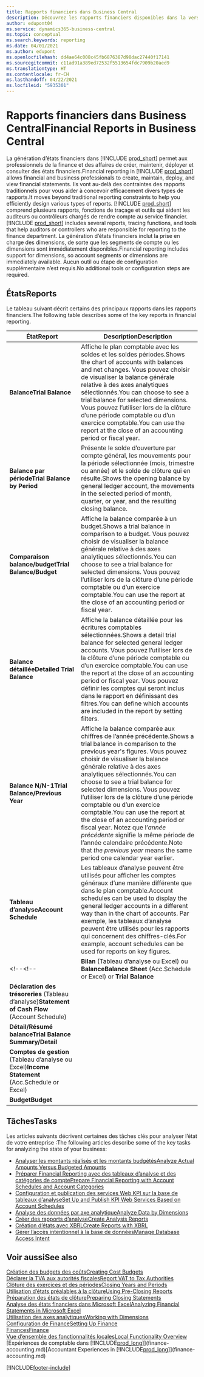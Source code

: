 ```yaml
---
title: Rapports financiers dans Business Central
description: Découvrez les rapports financiers disponibles dans la version standard de Business Central afin que vous puissiez suivre votre activité.
author: edupont04
ms.service: dynamics365-business-central
ms.topic: conceptual
ms.search.keywords: reporting
ms.date: 04/01/2021
ms.author: edupont
ms.openlocfilehash: dd4ae64c008c45fb6876387d98dac27440f17141
ms.sourcegitcommit: c11ad91a389ed72532f5513654fdc7909b20aed9
ms.translationtype: HT
ms.contentlocale: fr-CH
ms.lasthandoff: 04/22/2021
ms.locfileid: "5935301"
---
```

# <a name="financial-reports-in-business-central"></a><span data-ttu-id="be282-103">Rapports financiers dans Business Central</span><span class="sxs-lookup"><span data-stu-id="be282-103">Financial Reports in Business Central</span></span>

<span data-ttu-id="be282-104">La génération d’états financiers dans [!INCLUDE [prod_short](includes/prod_short.md)] permet aux professionnels de la finance et des affaires de créer, maintenir, déployer et consulter des états financiers.</span><span class="sxs-lookup"><span data-stu-id="be282-104">Financial reporting in [!INCLUDE [prod_short](includes/prod_short.md)] allows financial and business professionals to create, maintain, deploy, and view financial statements.</span></span> <span data-ttu-id="be282-105">Ils vont au-delà des contraintes des rapports traditionnels pour vous aider à concevoir efficacement divers types de rapports.</span><span class="sxs-lookup"><span data-stu-id="be282-105">It moves beyond traditional reporting constraints to help you efficiently design various types of reports.</span></span> <span data-ttu-id="be282-106">[!INCLUDE [prod_short](includes/prod_short.md)] comprend plusieurs rapports, fonctions de traçage et outils qui aident les auditeurs ou contrôleurs chargés de rendre compte au service financier.</span><span class="sxs-lookup"><span data-stu-id="be282-106">[!INCLUDE [prod_short](includes/prod_short.md)] includes several reports, tracing functions, and tools that help auditors or controllers who are responsible for reporting to the finance department.</span></span> <span data-ttu-id="be282-107">La génération d’états financiers inclut la prise en charge des dimensions, de sorte que les segments de compte ou les dimensions sont immédiatement disponibles.</span><span class="sxs-lookup"><span data-stu-id="be282-107">Financial reporting includes support for dimensions, so account segments or dimensions are immediately available.</span></span> <span data-ttu-id="be282-108">Aucun outil ou étape de configuration supplémentaire n’est requis.</span><span class="sxs-lookup"><span data-stu-id="be282-108">No additional tools or configuration steps are required.</span></span>  

## <a name="reports"></a><span data-ttu-id="be282-109">États</span><span class="sxs-lookup"><span data-stu-id="be282-109">Reports</span></span>

<span data-ttu-id="be282-110">Le tableau suivant décrit certains des principaux rapports dans les rapports financiers.</span><span class="sxs-lookup"><span data-stu-id="be282-110">The following table describes some of the key reports in financial reporting.</span></span>

|<span data-ttu-id="be282-111">État</span><span class="sxs-lookup"><span data-stu-id="be282-111">Report</span></span> |<span data-ttu-id="be282-112">Description</span><span class="sxs-lookup"><span data-stu-id="be282-112">Description</span></span>  |
|---------|---------|
|<span data-ttu-id="be282-113">**Balance**</span><span class="sxs-lookup"><span data-stu-id="be282-113">**Trial Balance**</span></span>| <span data-ttu-id="be282-114">Affiche le plan comptable avec les soldes et les soldes périodes.</span><span class="sxs-lookup"><span data-stu-id="be282-114">Shows the chart of accounts with balances and net changes.</span></span> <span data-ttu-id="be282-115">Vous pouvez choisir de visualiser la balance générale relative à des axes analytiques sélectionnés.</span><span class="sxs-lookup"><span data-stu-id="be282-115">You can choose to see a trial balance for selected dimensions.</span></span> <span data-ttu-id="be282-116">Vous pouvez l’utiliser lors de la clôture d’une période comptable ou d’un exercice comptable.</span><span class="sxs-lookup"><span data-stu-id="be282-116">You can use the report at the close of an accounting period or fiscal year.</span></span> |
|<span data-ttu-id="be282-117">**Balance par période**</span><span class="sxs-lookup"><span data-stu-id="be282-117">**Trial Balance by Period**</span></span>  | <span data-ttu-id="be282-118">Présente le solde d’ouverture par compte général, les mouvements pour la période sélectionnée (mois, trimestre ou année) et le solde de clôture qui en résulte.</span><span class="sxs-lookup"><span data-stu-id="be282-118">Shows the opening balance by general ledger account, the movements in the selected period of month, quarter, or year, and the resulting closing balance.</span></span>         |
|<span data-ttu-id="be282-119">**Comparaison balance/budget**</span><span class="sxs-lookup"><span data-stu-id="be282-119">**Trial Balance/Budget**</span></span> | <span data-ttu-id="be282-120">Affiche la balance comparée à un budget.</span><span class="sxs-lookup"><span data-stu-id="be282-120">Shows a trial balance in comparison to a budget.</span></span> <span data-ttu-id="be282-121">Vous pouvez choisir de visualiser la balance générale relative à des axes analytiques sélectionnés.</span><span class="sxs-lookup"><span data-stu-id="be282-121">You can choose to see a trial balance for selected dimensions.</span></span> <span data-ttu-id="be282-122">Vous pouvez l’utiliser lors de la clôture d’une période comptable ou d’un exercice comptable.</span><span class="sxs-lookup"><span data-stu-id="be282-122">You can use the report at the close of an accounting period or fiscal year.</span></span>        |
|<span data-ttu-id="be282-123">**Balance détaillée**</span><span class="sxs-lookup"><span data-stu-id="be282-123">**Detailed Trial Balance**</span></span> |<span data-ttu-id="be282-124">Affiche la balance détaillée pour les écritures comptables sélectionnées.</span><span class="sxs-lookup"><span data-stu-id="be282-124">Shows a detail trial balance for selected general ledger accounts.</span></span> <span data-ttu-id="be282-125">Vous pouvez l’utiliser lors de la clôture d’une période comptable ou d’un exercice comptable.</span><span class="sxs-lookup"><span data-stu-id="be282-125">You can use the report at the close of an accounting period or fiscal year.</span></span> <span data-ttu-id="be282-126">Vous pouvez définir les comptes qui seront inclus dans le rapport en définissant des filtres.</span><span class="sxs-lookup"><span data-stu-id="be282-126">You can define which accounts are included in the report by setting filters.</span></span>         |
|<span data-ttu-id="be282-127">**Balance N/N-1**</span><span class="sxs-lookup"><span data-stu-id="be282-127">**Trial Balance/Previous Year**</span></span>|<span data-ttu-id="be282-128">Affiche la balance comparée aux chiffres de l’année précédente.</span><span class="sxs-lookup"><span data-stu-id="be282-128">Shows a trial balance in comparison to the previous year's figures.</span></span> <span data-ttu-id="be282-129">Vous pouvez choisir de visualiser la balance générale relative à des axes analytiques sélectionnés.</span><span class="sxs-lookup"><span data-stu-id="be282-129">You can choose to see a trial balance for selected dimensions.</span></span> <span data-ttu-id="be282-130">Vous pouvez l’utiliser lors de la clôture d’une période comptable ou d’un exercice comptable.</span><span class="sxs-lookup"><span data-stu-id="be282-130">You can use the report at the close of an accounting period or fiscal year.</span></span> <span data-ttu-id="be282-131">Notez que l’*année précédente* signifie la même période de l’année calendaire précédente.</span><span class="sxs-lookup"><span data-stu-id="be282-131">Note that *the previous year* means the same period one calendar year earlier.</span></span>|
|<span data-ttu-id="be282-132">**Tableau d’analyse**</span><span class="sxs-lookup"><span data-stu-id="be282-132">**Account Schedule**</span></span>|<span data-ttu-id="be282-133">Les tableaux d’analyse peuvent être utilisés pour afficher les comptes généraux d’une manière différente que dans le plan comptable.</span><span class="sxs-lookup"><span data-stu-id="be282-133">Account schedules can be used to display the general ledger accounts in a different way than in the chart of accounts.</span></span> <span data-ttu-id="be282-134">Par exemple, les tableaux d’analyse peuvent être utilisés pour les rapports qui concernent des chiffres-clés.</span><span class="sxs-lookup"><span data-stu-id="be282-134">For example, account schedules can be used for reports on key figures.</span></span>|
<span data-ttu-id="be282-135"><!--</span><span class="sxs-lookup"><span data-stu-id="be282-135"><!--</span></span>|<span data-ttu-id="be282-136">**Bilan** (Tableau d’analyse ou Excel) ou **Balance**</span><span class="sxs-lookup"><span data-stu-id="be282-136">**Balance Sheet** (Acc.Schedule or Excel) or **Trial Balance**</span></span> |         |
|<span data-ttu-id="be282-137">**Déclaration des trésoreries** (Tableau d’analyse)</span><span class="sxs-lookup"><span data-stu-id="be282-137">**Statement of Cash Flow** (Account Schedule)</span></span> |         |
|<span data-ttu-id="be282-138">**Détail/Résumé balance**</span><span class="sxs-lookup"><span data-stu-id="be282-138">**Trial Balance Summary/Detail**</span></span> |         |
|<span data-ttu-id="be282-139">**Comptes de gestion** (Tableau d’analyse ou Excel)</span><span class="sxs-lookup"><span data-stu-id="be282-139">**Income Statement** (Acc.Schedule or Excel)</span></span>||
|<span data-ttu-id="be282-140">**Budget**</span><span class="sxs-lookup"><span data-stu-id="be282-140">**Budget**</span></span> ||-->

## <a name="tasks"></a><span data-ttu-id="be282-141">Tâches</span><span class="sxs-lookup"><span data-stu-id="be282-141">Tasks</span></span>

<span data-ttu-id="be282-142">Les articles suivants décrivent certaines des tâches clés pour analyser l’état de votre entreprise :</span><span class="sxs-lookup"><span data-stu-id="be282-142">The following articles describe some of the key tasks for analyzing the state of your business:</span></span>

* [<span data-ttu-id="be282-143">Analyser les montants réalisés et les montants budgétés</span><span class="sxs-lookup"><span data-stu-id="be282-143">Analyze Actual Amounts Versus Budgeted Amounts</span></span>](bi-how-analyze-actual-versus-budget.md)  
* [<span data-ttu-id="be282-144">Préparer Financial Reporting avec des tableaux d’analyse et des catégories de compte</span><span class="sxs-lookup"><span data-stu-id="be282-144">Prepare Financial Reporting with Account Schedules and Account Categories</span></span>](bi-how-work-account-schedule.md)  
* [<span data-ttu-id="be282-145">Configuration et publication des services Web KPI sur la base de tableaux d’analyse</span><span class="sxs-lookup"><span data-stu-id="be282-145">Set Up and Publish KPI Web Services Based on Account Schedules</span></span>](bi-how-to-set-up-and-publish-kpi-web-services-based-on-account-schedules.md)  
* [<span data-ttu-id="be282-146">Analyse des données par axe analytique</span><span class="sxs-lookup"><span data-stu-id="be282-146">Analyze Data by Dimensions</span></span>](bi-how-analyze-data-dimension.md)  
* [<span data-ttu-id="be282-147">Créer des rapports d’analyse</span><span class="sxs-lookup"><span data-stu-id="be282-147">Create Analysis Reports</span></span>](bi-how-create-analysis-views-reports.md)  
* [<span data-ttu-id="be282-148">Création d’états avec XBRL</span><span class="sxs-lookup"><span data-stu-id="be282-148">Create Reports with XBRL</span></span>](bi-create-reports-with-xbrl.md)  
* [<span data-ttu-id="be282-149">Gérer l’accès intentionnel à la base de données</span><span class="sxs-lookup"><span data-stu-id="be282-149">Manage Database Access Intent</span></span>](admin-data-access-intent.md)  

## <a name="see-also"></a><span data-ttu-id="be282-150">Voir aussi</span><span class="sxs-lookup"><span data-stu-id="be282-150">See also</span></span>

[<span data-ttu-id="be282-151">Création des budgets des coûts</span><span class="sxs-lookup"><span data-stu-id="be282-151">Creating Cost Budgets</span></span>](finance-create-cost-budgets.md)  
[<span data-ttu-id="be282-152">Déclarer la TVA aux autorités fiscales</span><span class="sxs-lookup"><span data-stu-id="be282-152">Report VAT to Tax Authorities</span></span>](finance-how-report-vat.md)  
[<span data-ttu-id="be282-153">Clôture des exercices et des périodes</span><span class="sxs-lookup"><span data-stu-id="be282-153">Closing Years and Periods</span></span>](year-close-years-periods.md)  
[<span data-ttu-id="be282-154">Utilisation d’états préalables à la clôture</span><span class="sxs-lookup"><span data-stu-id="be282-154">Using Pre-Closing Reports</span></span>](year-prepare-preclose-reports.md)  
[<span data-ttu-id="be282-155">Préparation des états de clôture</span><span class="sxs-lookup"><span data-stu-id="be282-155">Preparing Closing Statements</span></span>](year-prepare-close-statement.md)  
[<span data-ttu-id="be282-156">Analyse des états financiers dans Microsoft Excel</span><span class="sxs-lookup"><span data-stu-id="be282-156">Analyzing Financial Statements in Microsoft Excel</span></span>](finance-analyze-excel.md)  
[<span data-ttu-id="be282-157">Utilisation des axes analytiques</span><span class="sxs-lookup"><span data-stu-id="be282-157">Working with Dimensions</span></span>](finance-dimensions.md)  
[<span data-ttu-id="be282-158">Configuration de Finance</span><span class="sxs-lookup"><span data-stu-id="be282-158">Setting Up Finance</span></span>](finance-setup-finance.md)  
[<span data-ttu-id="be282-159">Finances</span><span class="sxs-lookup"><span data-stu-id="be282-159">Finance</span></span>](finance.md)  
[<span data-ttu-id="be282-160">Vue d’ensemble des fonctionnalités locales</span><span class="sxs-lookup"><span data-stu-id="be282-160">Local Functionality Overview</span></span>](about-localization.md)  
<span data-ttu-id="be282-161">[Expériences de comptable dans [!INCLUDE[prod_long](includes/prod_long.md)]](finance-accounting.md)</span><span class="sxs-lookup"><span data-stu-id="be282-161">[Accountant Experiences in [!INCLUDE[prod_long](includes/prod_long.md)]](finance-accounting.md)</span></span>  


[!INCLUDE[footer-include](includes/footer-banner.md)]
